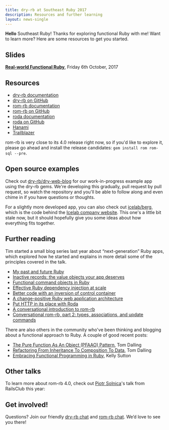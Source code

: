 ```yaml
---
title: dry-rb at Southeast Ruby 2017
description: Resources and further learning
layout: news-single
---
```


**Hello** Southeast Ruby! Thanks for exploring functional Ruby with me! Want to learn more? Here are some resources to get you started.

## Slides

**[Real-world Functional Ruby](https://speakerdeck.com/timriley/real-world-functional-ruby)**, Friday 6th October, 2017

<script async class="speakerdeck-embed" data-id="2bbf4c2edef34278a7df399619e7a14a" data-ratio="1.77777777777778" src="//speakerdeck.com/assets/embed.js"></script>

## Resources

* [dry-rb documentation](http://dry-rb.org/)
* [dry-rb on GitHub](https://github.com/dry-rb)
* [rom-rb documentation](http://rom-rb.org/)
* [rom-rb on GitHub](https://github.com/rom-rb)
* [roda documentation](http://roda.jeremyevans.net)
* [roda on GitHub](https://github.com/jeremyevans/roda)
* [Hanami](http://hanamirb.org)
* [Trailblazer](http://trailblazer.to)

rom-rb is very close to its 4.0 release right now, so if you'd like to explore it, please go ahead and install the release candidates: `gem install rom rom-sql --pre`.

## Open source examples

Check out [dry-rb/dry-web-blog](https://github.com/dry-rb/dry-web-blog) for our work-in-progress example app using the dry-rb gems. We're developing this gradually, pull request by pull request, so watch the repository and you'll be able to follow along and even chime in if you have questions or thoughts.

For a slightly more developed app, you can also check out [icelab/berg](https://github.com/icelab/berg), which is the code behind the [Icelab company website](https://icelab.com.au). This one's a little bit stale now, but it should hopefully give you some ideas about how everything fits together.

## Further reading

Tim started a small blog series last year about “next-generation” Ruby apps, which explored how he started and explains in more detail some of the principles covered in the talk.

* [My past and future Ruby](https://icelab.com.au/articles/my-past-and-future-ruby/)
* [Inactive records: the value objects your app deserves](https://icelab.com.au/articles/inactive-records-the-value-objects-your-app-deserves/)
* [Functional command objects in Ruby](https://icelab.com.au/articles/functional-command-objects-in-ruby/)
* [Effective Ruby dependency injection at scale](https://icelab.com.au/articles/effective-ruby-dependency-injection-at-scale/)
* [Better code with an inversion of control container](https://icelab.com.au/articles/better-code-with-an-inversion-of-control-container/)
* [A change-positive Ruby web application architecture](https://icelab.com.au/articles/a-change-positive-ruby-web-application-architecture/)
* [Put HTTP in its place with Roda](https://icelab.com.au/articles/put-http-in-its-place-with-roda/)
* [A conversational introduction to rom-rb](https://icelab.com.au/articles/a-conversational-introduction-to-rom-rb/)
* [Conversational rom-rb, part 2: types, associations, and update commands](https://icelab.com.au/articles/conversational-rom-rb-part-2-types-associations-and-update-commands/)

There are also others in the community who've been thinking and blogging about a functional approach to Ruby. A couple of good recent posts:

- [The Pure Function As An Object (PFAAO) Pattern](https://www.rubypigeon.com/posts/the-pure-function-as-an-object-pfaao-pattern/), Tom Dalling
- [Refactoring From Inheritance To Composition To Data](https://www.rubypigeon.com/posts/refactoring-inheritance-composition-data/), Tom Dalling
- [Embracing Functional Programming in Ruby](https://kellysutton.com/2017/09/13/embracing-functional-programming-in-ruby.html), Kelly Sutton

## Other talks

To learn more about rom-rb 4.0, check out [Piotr Solnica](https://github.com/solnic)'s talk from RailsClub this year:

<script async class="speakerdeck-embed" data-id="5fe900af761e4f0692a0d696e6bdfc3b" data-ratio="1.77777777777778" src="//speakerdeck.com/assets/embed.js"></script>

## Get involved!

Questions? Join our friendly [dry-rb chat](https://dry-rb.zulipchat.com) and [rom-rb chat](https://dry-rb.zulipchat.com). We’d love to see you there!
